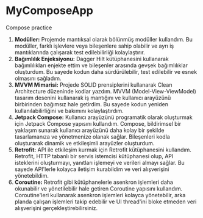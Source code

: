 # MyComposeApp
Compose practice
<ol>
  <li>
    <strong>Modüller:</strong> Projemde mantıksal olarak bölünmüş modüller kullandım. Bu modüller, farklı işlevlere veya bileşenlere sahip olabilir ve ayrı iş mantıklarında çalışarak test edilebilirliği kolaylaştırır.
  </li>
  <li>
    <strong>Bağımlılık Enjeksiyonu:</strong> Dagger Hilt kütüphanesini kullanarak bağımlılıkları enjekte ettim ve bileşenler arasında gevşek bağımlılıklar oluşturdum. Bu sayede kodun daha sürdürülebilir, test edilebilir ve esnek olmasını sağladım.
  </li>
  <li>
    <strong>MVVM Mimarisi:</strong> Projede SOLID prensiplerini kullanarak Clean Architecture düzeninde kodlar yazdım. MVVM (Model-View-ViewModel) tasarım desenini kullanarak iş mantığını ve kullanıcı arayüzünü birbirinden bağımsız hale getirdim. Bu sayede kodun yeniden kullanılabilirliğini ve bakımını kolaylaştırdım.
  </li>
  <li>
    <strong>Jetpack Compose:</strong> Kullanıcı arayüzünü programatik olarak oluşturmak için Jetpack Compose yapısını kullandım. Compose, bildirimsel bir yaklaşım sunarak kullanıcı arayüzünü daha kolay bir şekilde tasarlamanıza ve yönetmenize olanak sağlar. Bileşenleri kodla oluşturarak dinamik ve etkileşimli arayüzler oluşturdum.
  </li>
  <li>
    <strong>Retrofit:</strong> API ile etkileşim kurmak için Retrofit kütüphanesini kullandım. Retrofit, HTTP tabanlı bir servis istemcisi kütüphanesi olup, API isteklerini oluşturmayı, yanıtları işlemeyi ve verileri almayı sağlar. Bu sayede API'lerle kolayca iletişim kurabildim ve veri alışverişini yönetebildim.
  </li>
  <li>
    <strong>Coroutine:</strong> Retrofit gibi kütüphanelerle asenkron işlemleri daha okunabilir ve yönetilebilir hale getiren Coroutine yapısını kullandım. Coroutine'leri kullanarak asenkron işlemleri kolayca yönetebilir, arka planda çalışan işlemleri takip edebilir ve UI thread'ini bloke etmeden veri alışverişini gerçekleştirebilirsiniz.
  </li>
</ol>
